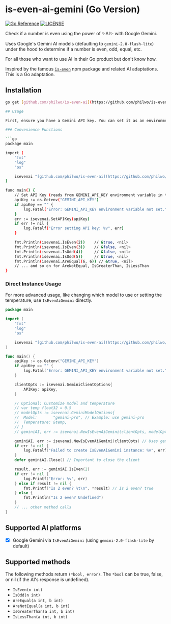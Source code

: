 # is-even-ai-gemini (Go Version)

[![Go Reference](https://pkg.go.dev/badge/github.com/philwo/is-even-ai.svg)](https://pkg.go.dev/github.com/philwo/is-even-ai)
[![LICENSE](https://img.shields.io/github/license/philwo/is-even-ai.svg?style=flat)](https://github.com/philwo/is-even-ai/blob/main/LICENSE)


Check if a number is even using the power of ✨AI✨ with Google Gemini.

Uses Google's Gemini AI models (defaulting to `gemini-2.0-flash-lite`) under the hood to determine if a number is even, odd, equal, etc.

For all those who want to use AI in their Go product but don't know how.

Inspired by the famous [`is-even`](https://www.npmjs.com/package/is-even) npm package and related AI adaptations. This is a Go adaptation.

## Installation

```sh
go get [github.com/philwo/is-even-ai](https://github.com/philwo/is-even-ai)

## Usage

First, ensure you have a Gemini API key. You can set it as an environment variable `GEMINI_API_KEY`.

### Convenience Functions

```go
package main

import (
	"fmt"
	"log"
	"os"

	isevenai "[github.com/philwo/is-even-ai](https://github.com/philwo/is-even-ai)"
)

func main() {
	// Set API Key (reads from GEMINI_API_KEY environment variable in this example)
	apiKey := os.Getenv("GEMINI_API_KEY")
	if apiKey == "" {
		log.Fatal("Error: GEMINI_API_KEY environment variable not set.")
	}
	err := isevenai.SetAPIKey(apiKey)
	if err != nil {
		log.Fatalf("Error setting API key: %v", err)
	}

	fmt.Println(isevenai.IsEven(2))    // &true, <nil>
	fmt.Println(isevenai.IsEven(3))    // &false, <nil>
	fmt.Println(isevenai.IsOdd(4))     // &false, <nil>
	fmt.Println(isevenai.IsOdd(5))     // &true, <nil>
	fmt.Println(isevenai.AreEqual(6, 6)) // &true, <nil>
	// ... and so on for AreNotEqual, IsGreaterThan, IsLessThan
}
```

### Direct Instance Usage

For more advanced usage, like changing which model to use or setting the temperature, use `IsEvenAiGemini` directly.

```go
package main

import (
	"fmt"
	"log"
	"os"

	isevenai "[github.com/philwo/is-even-ai](https://github.com/philwo/is-even-ai)"
)

func main() {
	apiKey := os.Getenv("GEMINI_API_KEY")
	if apiKey == "" {
		log.Fatal("Error: GEMINI_API_KEY environment variable not set.")
	}

	clientOpts := isevenai.GeminiClientOptions{
		APIKey: apiKey,
	}

	// Optional: Customize model and temperature
	// var temp float32 = 0.5
	// modelOpts := isevenai.GeminiModelOptions{
	// 	Model:       "gemini-pro", // Example: use gemini-pro
	// 	Temperature: &temp,
	// }
	// geminiAI, err := isevenai.NewIsEvenAiGemini(clientOpts, modelOpts)

	geminiAI, err := isevenai.NewIsEvenAiGemini(clientOpts) // Uses gemini-2.0-flash-lite by default
	if err != nil {
		log.Fatalf("Failed to create IsEvenAiGemini instance: %v", err)
	}
	defer geminiAI.Close() // Important to close the client

	result, err := geminiAI.IsEven(2)
	if err != nil {
		log.Printf("Error: %v", err)
	} else if result != nil {
		fmt.Printf("Is 2 even? %t\n", *result) // Is 2 even? true
	} else {
		fmt.Println("Is 2 even? Undefined")
	}
	// ... other method calls
}
```

## Supported AI platforms

- [x] Google Gemini via `IsEvenAiGemini` (using `gemini-2.0-flash-lite` by default)

## Supported methods

The following methods return `(*bool, error)`. The `*bool` can be true, false, or nil (if the AI's response is undefined).

- `IsEven(n int)`
- `IsOdd(n int)`
- `AreEqual(a int, b int)`
- `AreNotEqual(a int, b int)`
- `IsGreaterThan(a int, b int)`
- `IsLessThan(a int, b int)`
